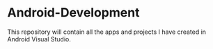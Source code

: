 # Android-Development
This repository will contain all the apps and projects I have created in Android Visual Studio.
